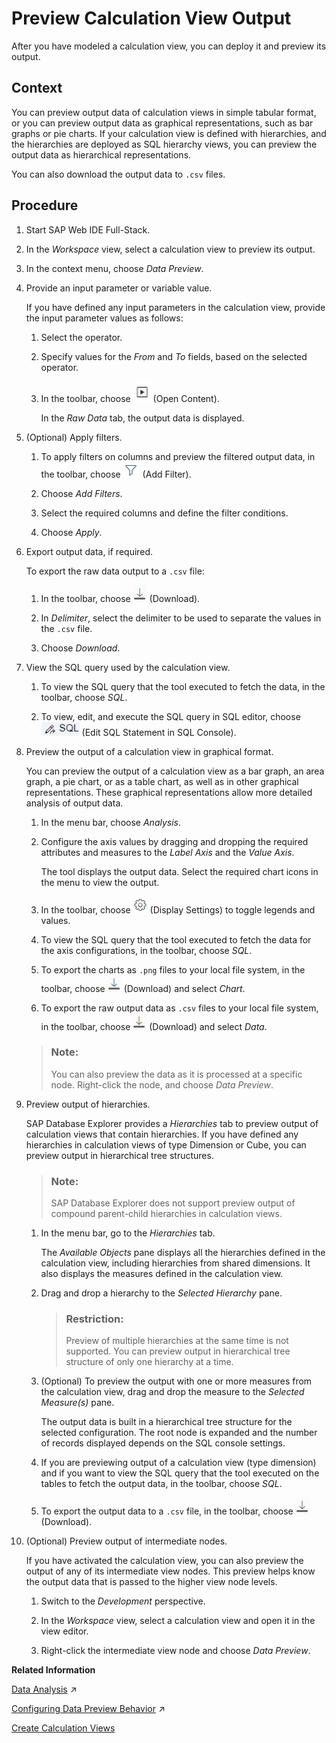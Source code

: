 <!-- loio903eff885ebd4c5cadb1e0c3e58f681d -->

# Preview Calculation View Output

After you have modeled a calculation view, you can deploy it and preview its output.



## Context

You can preview output data of calculation views in simple tabular format, or you can preview output data as graphical representations, such as bar graphs or pie charts. If your calculation view is defined with hierarchies, and the hierarchies are deployed as SQL hierarchy views, you can preview the output data as hierarchical representations.

You can also download the output data to `.csv` files.



<a name="loio903eff885ebd4c5cadb1e0c3e58f681d__steps_nrx_ggl_qyb"/>

## Procedure

1.  Start SAP Web IDE Full-Stack.

2.  In the *Workspace* view, select a calculation view to preview its output.

3.  In the context menu, choose *Data Preview*.

4.  Provide an input parameter or variable value.

    If you have defined any input parameters in the calculation view, provide the input parameter values as follows:

    1.  Select the operator.

    2.  Specify values for the *From* and *To* fields, based on the selected operator.

    3.  In the toolbar, choose ![](images/Open_Content_28e1183.jpg) \(Open Content\).

        In the *Raw Data* tab, the output data is displayed.


5.  \(Optional\) Apply filters.

    1.  To apply filters on columns and preview the filtered output data, in the toolbar, choose ![](images/Filter_f553f3d.png) \(Add Filter\).

    2.  Choose *Add Filters*.

    3.  Select the required columns and define the filter conditions.

    4.  Choose *Apply*.


6.  Export output data, if required.

    To export the raw data output to a `.csv` file:

    1.  In the toolbar, choose ![](images/Download_30e7d1e.png) \(Download\).

    2.  In *Delimiter*, select the delimiter to be used to separate the values in the `.csv` file.

    3.  Choose *Download*.


7.  View the SQL query used by the calculation view.

    1.  To view the SQL query that the tool executed to fetch the data, in the toolbar, choose *SQL*.

    2.  To view, edit, and execute the SQL query in SQL editor, choose ![](images/SQL_9bdadeb.png) \(Edit SQL Statement in SQL Console\).


8.  Preview the output of a calculation view in graphical format.

    You can preview the output of a calculation view as a bar graph, an area graph, a pie chart, or as a table chart, as well as in other graphical representations. These graphical representations allow more detailed analysis of output data.

    1.  In the menu bar, choose *Analysis*.

    2.  Configure the axis values by dragging and dropping the required attributes and measures to the *Label Axis* and the *Value Axis*.

        The tool displays the output data. Select the required chart icons in the menu to view the output.

    3.  In the toolbar, choose ![](images/Settings_DataPreview_e220dd1.png) \(Display Settings\) to toggle legends and values.

    4.  To view the SQL query that the tool executed to fetch the data for the axis configurations, in the toolbar, choose *SQL*.

    5.  To export the charts as `.png` files to your local file system, in the toolbar, choose ![](images/Download_30e7d1e.png) \(Download\) and select *Chart*.

    6.  To export the raw output data as `.csv` files to your local file system, in the toolbar, choose ![](images/Download_30e7d1e.png) \(Download\) and select *Data*.


    > ### Note:  
    > You can also preview the data as it is processed at a specific node. Right-click the node, and choose *Data Preview*.

9.  Preview output of hierarchies.

    SAP Database Explorer provides a *Hierarchies* tab to preview output of calculation views that contain hierarchies. If you have defined any hierarchies in calculation views of type Dimension or Cube, you can preview output in hierarchical tree structures.

    > ### Note:  
    > SAP Database Explorer does not support preview output of compound parent-child hierarchies in calculation views.

    1.  In the menu bar, go to the *Hierarchies* tab.

        The *Available Objects* pane displays all the hierarchies defined in the calculation view, including hierarchies from shared dimensions. It also displays the measures defined in the calculation view.

    2.  Drag and drop a hierarchy to the *Selected Hierarchy* pane.

        > ### Restriction:  
        > Preview of multiple hierarchies at the same time is not supported. You can preview output in hierarchical tree structure of only one hierarchy at a time.

    3.  \(Optional\) To preview the output with one or more measures from the calculation view, drag and drop the measure to the *Selected Measure\(s\)* pane.

        The output data is built in a hierarchical tree structure for the selected configuration. The root node is expanded and the number of records displayed depends on the SQL console settings.

    4.  If you are previewing output of a calculation view \(type dimension\) and if you want to view the SQL query that the tool executed on the tables to fetch the output data, in the toolbar, choose *SQL*.

    5.  To export the output data to a `.csv` file, in the toolbar, choose ![](images/Download_30e7d1e.png) \(Download\).


10. \(Optional\) Preview output of intermediate nodes.

    If you have activated the calculation view, you can also preview the output of any of its intermediate view nodes. This preview helps know the output data that is passed to the higher view node levels.

    1.  Switch to the *Development* perspective.

    2.  In the *Workspace* view, select a calculation view and open it in the view editor.

    3.  Right-click the intermediate view node and choose *Data Preview*.



**Related Information**  


[Data Analysis](https://help.sap.com/viewer/d625b46ef0b445abb2c2fd9ba008c265/2024_1_QRC/en-US/42beb7bab4484130958ef62ee7b031aa.html "After you have modeled a calculation view, you can analyze its output.") :arrow_upper_right:

[Configuring Data Preview Behavior](https://help.sap.com/viewer/d625b46ef0b445abb2c2fd9ba008c265/2024_1_QRC/en-US/92883c2b13c74649b183590c4b5744ae.html "You can configure different preview options.") :arrow_upper_right:

[Create Calculation Views](create-calculation-views-5aeb56c.md "Use a graphical editor to create calculation views that depict complex business scenarios.")

